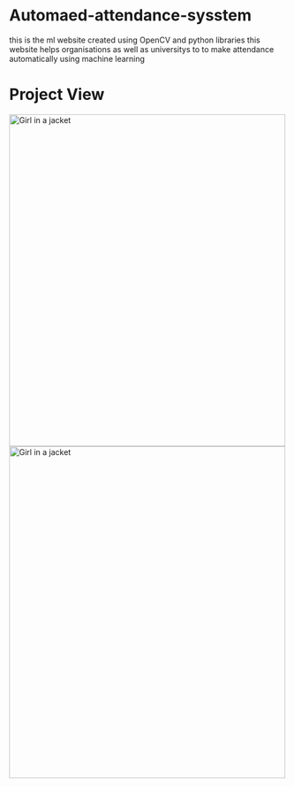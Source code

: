 # Automaed-attendance-sysstem
this is the ml website created using OpenCV and python libraries this website helps organisations as well as universitys to to make attendance automatically using machine learning 

<!DOCTYPE html>
<html>
<head>
</head>
<body>

<h1>Project View</h1>
<img src="" alt="Girl in a jacket" width="500" height="600">
<img src="img_girl.jpg" alt="Girl in a jacket" width="500" height="600">

</body>
</html>
